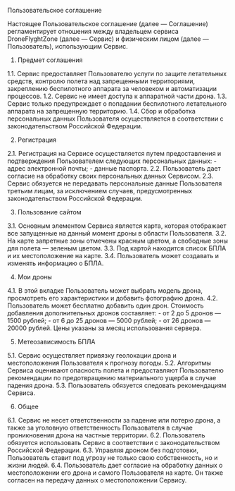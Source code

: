 Пользовательское соглашение

Настоящее Пользовательское соглашение (далее — Соглашение) регламентирует отношения между владельцем сервиса DroneFlyghtZone (далее — Сервис) и физическим лицом (далее — Пользователь), использующим Сервис.

1. Предмет соглашения

1.1. Сервис предоставляет Пользователю услуги по защите летательных средств, контролю полета над запрещенными территориями, закреплению беспилотного аппарата за человеком и автоматизации процессов.
1.2. Сервис не имеет доступа к аппаратной части дрона.
1.3. Сервис только предупреждает о попадании беспилотного летательного аппарата на запрещенную территорию.
1.4. Сбор и обработка персональных данных Пользователя осуществляется в соответствии с законодательством Российской Федерации.

2. Регистрация

2.1. Регистрация на Сервисе осуществляется путем предоставления и подтверждения Пользователем следующих персональных данных:
    - адрес электронной почты;
    - данные паспорта.
2.2. Пользователь дает согласие на обработку своих персональных данных Сервисом.
2.3. Сервис обязуется не передавать персональные данные Пользователя третьим лицам, за исключением случаев, предусмотренных законодательством Российской Федерации.

3. Пользование сайтом

3.1. Основным элементом Сервиса является карта, которая отображает все запущенные на данный момент дроны в области Пользователя.
3.2. На карте запретные зоны отмечены красным цветом, а свободные зоны для полета — зеленым цветом.
3.3. Под картой находится список БПЛА и их местоположение на карте.
3.4. Пользователь может создавать и изменять информацию о БПЛА.

4. Мои дроны

4.1. В этой вкладке Пользователь может выбрать модель дрона, просмотреть его характеристики и добавить фотографию дрона.
4.2. Пользователь может бесплатно добавить один дрон. Стоимость добавления дополнительных дронов составляет:
    - от 2 до 5 дронов — 1500 рублей;
    - от 6 до 25 дронов — 5000 рублей;
    - от 26 дронов — 20000 рублей.
    Цены указаны за месяц использования сервера.

5. Метеозависимость БПЛА

5.1. Сервис осуществляет привязку геолокации дрона и местоположения Пользователя к прогнозу погоды.
5.2. Алгоритмы Сервиса оценивают опасность полета и предоставляют Пользователю рекомендации по предотвращению материального ущерба в случае падения дрона.
5.3. Пользователь обязуется следовать рекомендациям Сервиса.

6. Общее

6.1. Сервис не несет ответственности за падение или потерю дрона, а также за уголовную ответственность Пользователя в случае проникновения дрона на частные территории.
6.2. Пользователь обязуется использовать Сервис в соответствии с законодательством Российской Федерации.
6.3. Управляя дроном без подготовки, Пользователь ставит под угрозу не только свою собственность, но и жизни людей.
6.4. Пользователь дает согласие на обработку данных о местоположении его дрона и самого Пользователя на карте. Он также согласен на передачу данных о местоположении Сервису.